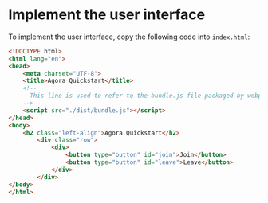# Implement the user interface

To implement the user interface, copy the following code into `index.html`:

```html
<!DOCTYPE html>
<html lang="en">
<head>
    <meta charset="UTF-8">
    <title>Agora Quickstart</title>
    <!--
      This line is used to refer to the bundle.js file packaged by webpack. A sample webpack configuration is shown in the later step of running your app.
    -->
    <script src="./dist/bundle.js"></script>
</head>
<body>
    <h2 class="left-align">Agora Quickstart</h2>
        <div class="row">
            <div>
                <button type="button" id="join">Join</button>
                <button type="button" id="leave">Leave</button>
            </div>
        </div>
</body>
</html>
```